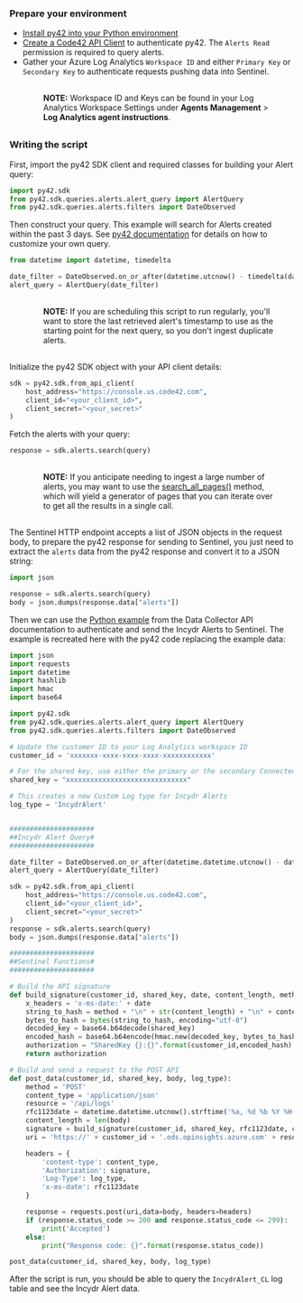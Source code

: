 ### Prepare your environment

- [Install py42 into your Python environment](https://py42docs.code42.com/en/stable/userguides/gettingstarted.html#installation)
- [Create a Code42 API Client](https://support.code42.com/Incydr/Admin/Code42_console_reference/API_clients) to authenticate py42. The `Alerts Read` permission is required to query alerts.
- Gather your Azure Log Analytics `Workspace ID` and either `Primary Key` or `Secondary Key` to authenticate requests pushing data into Sentinel.

<aside style="margin: 30px">
<p style="margin-left: 30px">
<b>NOTE:</b> Workspace ID and Keys can be found in your Log Analytics Workspace Settings under <b>Agents Management</b> > <b>Log Analytics agent instructions</b>.
</aside>

### Writing the script

First, import the py42 SDK client and required classes for building your Alert query:

```python
import py42.sdk
from py42.sdk.queries.alerts.alert_query import AlertQuery
from py42.sdk.queries.alerts.filters import DateObserved
```

Then construct your query. This example will search for Alerts created within the past 3 days. See
[py42 documentation](https://py42docs.code42.com/en/stable/userguides/searches.html#search-alerts) for details on how
to customize your own query.

```python
from datetime import datetime, timedelta

date_filter = DateObserved.on_or_after(datetime.utcnow() - timedelta(days=3))
alert_query = AlertQuery(date_filter)
```

<aside style="margin: 30px">
<p style="margin-left: 30px">
<b>NOTE:</b> If you are scheduling this script to run regularly, you'll want to store the last retrieved alert's
timestamp to use as the starting point for the next query, so you don't ingest duplicate alerts.
</aside>

Initialize the py42 SDK object with your API client details:

```python
sdk = py42.sdk.from_api_client(
    host_address="https://console.us.code42.com",
    client_id="<your_client_id>",
    client_secret="<your_secret>"
)
```

Fetch the alerts with your query:

```python
response = sdk.alerts.search(query)
```

<aside style="margin: 30px">
<p style="margin-left: 30px">
<b>NOTE:</b> If you anticipate needing to ingest a large number of alerts, you may want to use the
<a href=https://py42docs.code42.com/en/stable/methoddocs/alerts.html#py42.clients.alerts.AlertsClient.search_all_pages>search_all_pages()</a>
method, which will yield a generator of pages that you can iterate over to get all the results in a single call.
</aside>

The Sentinel HTTP endpoint accepts a list of JSON objects in the request body, to prepare the py42 response for sending
to Sentinel, you just need to extract the `alerts` data from the py42 response and convert it to a JSON string:

```python
import json

response = sdk.alerts.search(query)
body = json.dumps(response.data["alerts"])
```

Then we can use the [Python example](https://learn.microsoft.com/en-us/azure/azure-monitor/logs/data-collector-api#python-sample)
from the Data Collector API documentation to authenticate and send the Incydr Alerts to Sentinel. The example is
recreated here with the py42 code replacing the example data:

```python
import json
import requests
import datetime
import hashlib
import hmac
import base64

import py42.sdk
from py42.sdk.queries.alerts.alert_query import AlertQuery
from py42.sdk.queries.alerts.filters import DateObserved

# Update the customer ID to your Log Analytics workspace ID
customer_id = 'xxxxxxx-xxxx-xxxx-xxxx-xxxxxxxxxxxx'

# For the shared key, use either the primary or the secondary Connected Sources client authentication key
shared_key = "xxxxxxxxxxxxxxxxxxxxxxxxxxxxxx"

# This creates a new Custom Log type for Incydr Alerts
log_type = 'IncydrAlert'


#####################
##Incydr Alert Query#
#####################

date_filter = DateObserved.on_or_after(datetime.datetime.utcnow() - datetime.timedelta(days=3))
alert_query = AlertQuery(date_filter)

sdk = py42.sdk.from_api_client(
    host_address="https://console.us.code42.com",
    client_id="<your_client_id>",
    client_secret="<your_secret>"
)
response = sdk.alerts.search(query)
body = json.dumps(response.data["alerts"])

#####################
##Sentinel Functions#
#####################

# Build the API signature
def build_signature(customer_id, shared_key, date, content_length, method, content_type, resource):
    x_headers = 'x-ms-date:' + date
    string_to_hash = method + "\n" + str(content_length) + "\n" + content_type + "\n" + x_headers + "\n" + resource
    bytes_to_hash = bytes(string_to_hash, encoding="utf-8")
    decoded_key = base64.b64decode(shared_key)
    encoded_hash = base64.b64encode(hmac.new(decoded_key, bytes_to_hash, digestmod=hashlib.sha256).digest()).decode()
    authorization = "SharedKey {}:{}".format(customer_id,encoded_hash)
    return authorization

# Build and send a request to the POST API
def post_data(customer_id, shared_key, body, log_type):
    method = 'POST'
    content_type = 'application/json'
    resource = '/api/logs'
    rfc1123date = datetime.datetime.utcnow().strftime('%a, %d %b %Y %H:%M:%S GMT')
    content_length = len(body)
    signature = build_signature(customer_id, shared_key, rfc1123date, content_length, method, content_type, resource)
    uri = 'https://' + customer_id + '.ods.opinsights.azure.com' + resource + '?api-version=2016-04-01'

    headers = {
        'content-type': content_type,
        'Authorization': signature,
        'Log-Type': log_type,
        'x-ms-date': rfc1123date
    }

    response = requests.post(uri,data=body, headers=headers)
    if (response.status_code >= 200 and response.status_code <= 299):
        print('Accepted')
    else:
        print("Response code: {}".format(response.status_code))

post_data(customer_id, shared_key, body, log_type)
```

After the script is run, you should be able to query the `IncydrAlert_CL` log table and see the Incydr Alert data.
